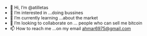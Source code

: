 - 👋 Hi, I’m @atilletas
- 👀 I’m interested in ...doing bussines
- 🌱 I’m currently learning ...about the market
- 💞️ I’m looking to collaborate on ... people who can sell me bitcoin
- 📫 How to reach me ...on my email ahmar6975@gmail.com

<!---
atilletas/atilletas is a ✨ special ✨ repository because its `README.md` (this file) appears on your GitHub profile.
You can click the Preview link to take a look at your changes.
--->
